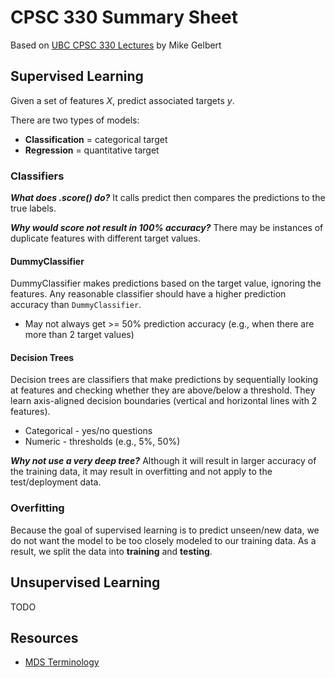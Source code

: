 # CPSC 330 Summary Sheet
Based on [UBC CPSC 330 Lectures](https://github.com/UBC-CS/cpsc330) by Mike Gelbert

## Supervised Learning

Given a set of features $X$, predict associated targets $y$.

There are two types of models:

- **Classification** = categorical target
- **Regression** = quantitative target

### Classifiers

_**What does .score() do?**_
It calls predict then compares the predictions to the true labels.

_**Why would score not result in 100% accuracy?**_
There may be instances of duplicate features with different target values.

#### DummyClassifier

DummyClassifier makes predictions based on the target value, ignoring the features. Any reasonable classifier should have a higher prediction accuracy than `DummyClassifier`.

- May not always get >= 50% prediction accuracy (e.g., when there are more than 2 target values)

#### Decision Trees

Decision trees are classifiers that make predictions by sequentially looking at features and checking whether they are above/below a threshold. They learn axis-aligned decision boundaries (vertical and horizontal lines with 2 features).

- Categorical - yes/no questions
- Numeric - thresholds (e.g., 5%, 50%)

_**Why not use a very deep tree?**_
Although it will result in larger accuracy of the training data, it may result in overfitting and not apply to the test/deployment data.

### Overfitting

Because the goal of supervised learning is to predict unseen/new data, we do not want the model to be too closely modeled to our training data. As a result, we split the data into **training** and **testing**.

## Unsupervised Learning

TODO

## Resources

- [MDS Terminology](https://ubc-mds.github.io/resources_pages/terminology/)